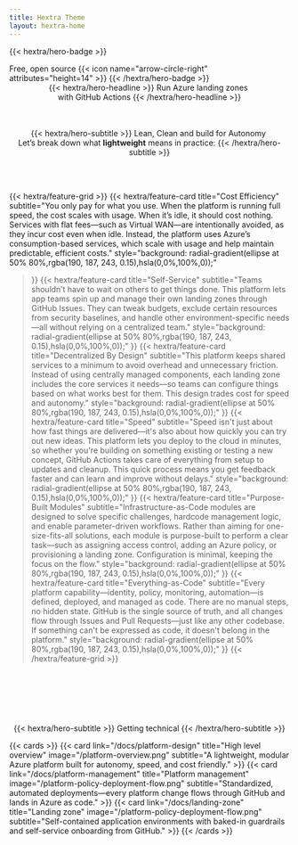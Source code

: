 ```yaml
---
title: Hextra Theme
layout: hextra-home
---
```


{{< hextra/hero-badge >}}
  <div class="hx:w-2 hx:h-2 hx:rounded-full hx:bg-primary-400"></div>
  <span>Free, open source</span>
  {{< icon name="arrow-circle-right" attributes="height=14" >}}
{{< /hextra/hero-badge >}}


<div style="margin: auto; text-align: center;">
<div class="hx:mt-6 hx:mb-6">
{{< hextra/hero-headline >}}
  Run Azure landing zones&nbsp;<br class="hx:sm:block hx:hidden" />with GitHub Actions
{{< /hextra/hero-headline >}}
</div>

  <div style="height: 3rem;"></div>

<div class="hx:mb-12">
{{< hextra/hero-subtitle >}}
  Lean, Clean and build for Autonomy&nbsp;<br class="hx:sm:block hx:hidden" />Let’s break down what  <strong>lightweight</strong> means in practice:
{{< /hextra/hero-subtitle >}}
</div>
</div>

  <div style="height: 3rem;"></div>

<div class="hx:mt-6"></div>

{{< hextra/feature-grid >}}
  {{< hextra/feature-card
    title="Cost Efficiency"
    subtitle="You only pay for what you use. When the platform is running full speed, the cost scales with usage. When it’s idle, it should cost nothing. Services with flat fees—such as Virtual WAN—are intentionally avoided, as they incur cost even when idle. Instead, the platform uses Azure’s consumption-based services, which scale with usage and help maintain predictable, efficient costs."
    style="background: radial-gradient(ellipse at 50% 80%,rgba(190, 187, 243, 0.15),hsla(0,0%,100%,0));"
  >}}
  {{< hextra/feature-card
    title="Self-Service"
    subtitle="Teams shouldn’t have to wait on others to get things done. This platform lets app teams spin up and manage their own landing zones through GitHub Issues. They can tweak budgets, exclude certain resources from security baselines, and handle other environment-specific needs—all without relying on a centralized team."
    style="background: radial-gradient(ellipse at 50% 80%,rgba(190, 187, 243, 0.15),hsla(0,0%,100%,0));"
  >}}
  {{< hextra/feature-card
    title="Decentralized By Design"
    subtitle="This platform keeps shared services to a minimum to avoid overhead and unnecessary friction. Instead of using centrally managed components, each landing zone includes the core services it needs—so teams can configure things based on what works best for them. This design trades cost for speed and autonomy."
    style="background: radial-gradient(ellipse at 50% 80%,rgba(190, 187, 243, 0.15),hsla(0,0%,100%,0));"
  >}}
  {{< hextra/feature-card
    title="Speed"
    subtitle="Speed isn't just about how fast things are delivered—it's also about how quickly you can try out new ideas. This platform lets you deploy to the cloud in minutes, so whether you're building on something existing or testing a new concept, GitHub Actions takes care of everything from setup to updates and cleanup. This quick process means you get feedback faster and can learn and improve without delays."
    style="background: radial-gradient(ellipse at 50% 80%,rgba(190, 187, 243, 0.15),hsla(0,0%,100%,0));"
  >}}
  {{< hextra/feature-card
    title="Purpose-Built Modules"
    subtitle="Infrastructure-as-Code modules are designed to solve specific challenges, hardcode management logic, and enable parameter-driven workflows. Rather than aiming for one-size-fits-all solutions, each module is purpose-built to perform a clear task—such as assigning access control, adding an Azure policy, or provisioning a landing zone. Configuration is minimal, keeping the focus on the flow."
    style="background: radial-gradient(ellipse at 50% 80%,rgba(190, 187, 243, 0.15),hsla(0,0%,100%,0));"
  >}}
  {{< hextra/feature-card
    title="Everything-as-Code"
    subtitle="Every platform capability—identity, policy, monitoring, automation—is defined, deployed, and managed as code. There are no manual steps, no hidden state. GitHub is the single source of truth, and all changes flow through Issues and Pull Requests—just like any other codebase. If something can't be expressed as code, it doesn't belong in the platform."
    style="background: radial-gradient(ellipse at 50% 80%,rgba(190, 187, 243, 0.15),hsla(0,0%,100%,0));"
  >}}
{{< /hextra/feature-grid >}}

<div style="margin: auto; text-align: center;">
<div class="hx:mb-12">
  <div style="height: 5rem;"></div>

{{< hextra/hero-subtitle >}}
  Getting technical
{{< /hextra/hero-subtitle >}}
</div>
</div>

{{< cards >}}
  {{< card link="/docs/platform-design" title="High level overview" image="/platform-overview.png" subtitle="A lightweight, modular Azure platform built for autonomy, speed, and cost friendly." >}}
  {{< card link="/docs/platform-management" title="Platform management" image="/platform-policy-deployment-flow.png" subtitle="Standardized, automated deployments—every platform change flows through GitHub and lands in Azure as code." >}}
  {{< card link="/docs/landing-zone" title="Landing zone" image="/platform-policy-deployment-flow.png" subtitle="Self-contained application environments with baked-in guardrails and self-service onboarding from GitHub." >}}
{{< /cards >}}


